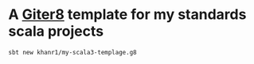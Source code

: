 # A [Giter8][g8] template for my standards scala projects

```bash
sbt new khanr1/my-scala3-templage.g8
```


[g8]: https://www.foundweekends.org/giter8/